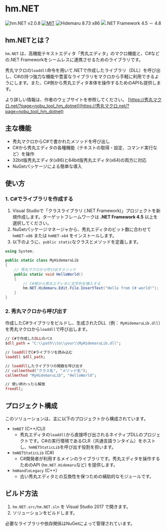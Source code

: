 # hm.NET

![hm.NET v2.0.8](https://img.shields.io/badge/hm.NET-v2.0.8-6479ff.svg)
[![MIT](https://img.shields.io/badge/license-MIT-blue.svg?style=flat)](LICENSE)
![Hidemaru 8.73 x86](https://img.shields.io/badge/Hidemaru-v8.73-6479ff.svg)
![.NET Framework 4.5 － 4.8](https://img.shields.io/badge/.NET_Framework-v4.5_－_v4.8-6479ff.svg)

## hm.NETとは？

`hm.NET` は、高機能テキストエディタ「秀丸エディタ」のマクロ機能と、C#などの.NET Frameworkをシームレスに連携させるためのライブラリです。

秀丸マクロの`loaddll`命令を用いて.NETで作成したライブラリ（DLL）を呼び出し、C#の持つ強力な機能や豊富なライブラリをマクロから手軽に利用できるようにします。また、C#側から秀丸エディタ本体を操作するためのAPIも提供します。

より詳しい情報は、作者のウェブサイトを参照してください。
[https://秀丸マクロ.net/?page=nobu_tool_hm_dotnet](https://秀丸マクロ.net/?page=nobu_tool_hm_dotnet)

## 主な機能

*   秀丸マクロからC#で書かれたメソッドを呼び出し
*   C#から秀丸エディタの各種機能（テキストの取得・設定、コマンド実行など）を操作
*   32bit版秀丸エディタ(x86)と64bit版秀丸エディタ(x64)の両方に対応
*   NuGetパッケージによる簡単な導入

## 使い方

### 1. C#でライブラリを作成する

1.  Visual Studioで「クラスライブラリ (.NET Framework)」プロジェクトを新規作成します。ターゲットフレームワークは **.NET Framework 4.5** 以上を選択してください。
2.  NuGetパッケージマネージャから、秀丸エディタのビット数に合わせて `hmNET-x86` または `hmNET-x64` をインストールします。
3.  以下のように、`public static`なクラスとメソッドを定義します。

```csharp
using System;

public static class MyHidemaruLib
{
    // 秀丸マクロから呼び出すメソッド
    public static void HelloWorld()
    {
        // C#側から秀丸エディタに文字列を挿入する
        hm.NET.Hidemaru.Edit.File.InsertText("Hello from C# world!");
    }
}
```

### 2. 秀丸マクロから呼び出す

作成したC#ライブラリをビルドし、生成されたDLL（例： `MyHidemaruLib.dll`）を秀丸マクロから`loaddll`で呼び出します。

```mac
// C#で作成したDLLのパス
$dll_path = "C:\\path\\to\\your\\MyHidemaruLib.dll";

// loaddllでC#ライブラリを読み込む
loaddll $dll_path;

// loaddllしたライブラリの関数を呼び出す
// callmethod("クラス名", "メソッド名");
callmethod "MyHidemaruLib", "HelloWorld";

// 使い終わったら解放
freedll;
```

## プロジェクト構成

このソリューションは、主に以下のプロジェクトから構成されています。

*   `hmNET` (C++/CLI)
    *   秀丸エディタの`loaddll`から直接呼び出されるネイティブDLLのプロジェクトです。C#の実行環境であるCLR（共通言語ランタイム）をホストし、`hmNETStaticLib`を呼び出す役割を担います。
*   `hmNETStaticLib` (C#)
    *   C#開発者が利用するメインのライブラリです。秀丸エディタを操作するためのAPI (`hm.NET.Hidemaru`など) を提供します。
*   `hmHandleLegacy` (C++)
    *   古い秀丸エディタとの互換性を保つための補助的なモジュールです。

## ビルド方法

1.  `hm.NET.src/hm.NET.sln` を Visual Studio 2017 で開きます。
2.  ソリューションをビルドします。

必要なライブラリや依存関係はNuGetによって管理されています。